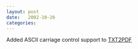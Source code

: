 ```yaml
---
layout: post
date:   2002-10-26
categories:
---
```

Added ASCII carriage control support to <a href="rexx/txt2pdf/">TXT2PDF</a>
